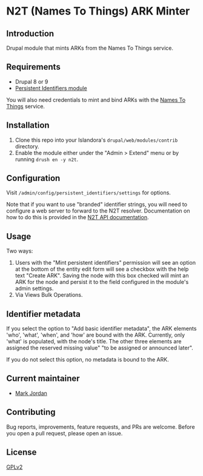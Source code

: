 # N2T (Names To Things) ARK Minter

## Introduction

Drupal module that mints ARKs from the Names To Things service.

## Requirements

* Drupal 8 or 9
* [Persistent Identifiers module](https://github.com/mjordan/persistent_identifiers)

You will also need credentials to mint and bind ARKs with the [Names To Things](http://n2t.net) service.

## Installation

1. Clone this repo into your Islandora's `drupal/web/modules/contrib` directory.
1. Enable the module either under the "Admin > Extend" menu or by running `drush en -y n2t`.

## Configuration

Visit `/admin/config/persistent_identifiers/settings` for options.

Note that if you want to use "branded" identifier strings, you will need to configure a web server to forward to the N2T resolver. Documentation on how to do this is provided in the [N2T API documentation](http://n2t.net/e/n2t_apidoc.html).

## Usage

Two ways:

1. Users with the "Mint persistent identifiers" permission will see an option at the bottom of the entity edit form will see a checkbox with the help text "Create ARK". Saving the node with this box checked will mint an ARK for the node and persist it to the field configured in the module's admin settings.
1. Via Views Bulk Operations.

## Identifier metadata

If you select the option to "Add basic identifier metadata", the ARK elements 'who', 'what', 'when', and 'how' are bound with the ARK. Currently, only 'what' is populated, with the node's title. The other three elements are assigned the reserved missing value" "to be assigned or announced later".

If you do not select this option, no metadata is bound to the ARK.

## Current maintainer

* [Mark Jordan](https://github.com/mjordan)

## Contributing

Bug reports, improvements, feature requests, and PRs are welcome. Before you open a pull request, please open an issue.

## License

[GPLv2](http://www.gnu.org/licenses/gpl-2.0.txt)
